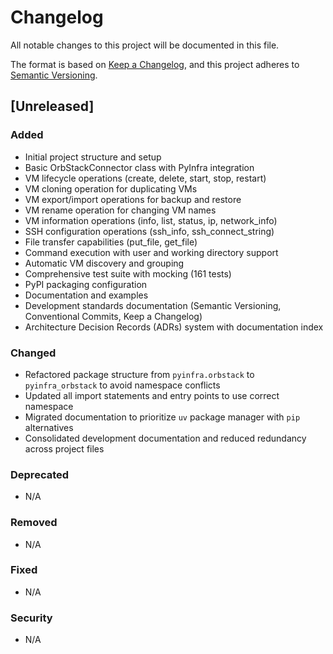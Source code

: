 # Changelog

All notable changes to this project will be documented in this file.

The format is based on [Keep a Changelog](https://keepachangelog.com/en/1.0.0/),
and this project adheres to [Semantic Versioning](https://semver.org/spec/v2.0.0.html).

## [Unreleased]

### Added

- Initial project structure and setup
- Basic OrbStackConnector class with PyInfra integration
- VM lifecycle operations (create, delete, start, stop, restart)
- VM cloning operation for duplicating VMs
- VM export/import operations for backup and restore
- VM rename operation for changing VM names
- VM information operations (info, list, status, ip, network_info)
- SSH configuration operations (ssh_info, ssh_connect_string)
- File transfer capabilities (put_file, get_file)
- Command execution with user and working directory support
- Automatic VM discovery and grouping
- Comprehensive test suite with mocking (161 tests)
- PyPI packaging configuration
- Documentation and examples
- Development standards documentation (Semantic Versioning, Conventional Commits, Keep a Changelog)
- Architecture Decision Records (ADRs) system with documentation index

### Changed

- Refactored package structure from `pyinfra.orbstack` to `pyinfra_orbstack` to avoid namespace conflicts
- Updated all import statements and entry points to use correct namespace
- Migrated documentation to prioritize `uv` package manager with `pip` alternatives
- Consolidated development documentation and reduced redundancy across project files

### Deprecated

- N/A

### Removed

- N/A

### Fixed

- N/A

### Security

- N/A
